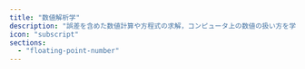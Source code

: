```yaml
---
title: "数値解析学"
description: "誤差を含めた数値計算や方程式の求解，コンピュータ上の数値の扱い方を学びます．"
icon: "subscript"
sections:
  - "floating-point-number"
---
```

